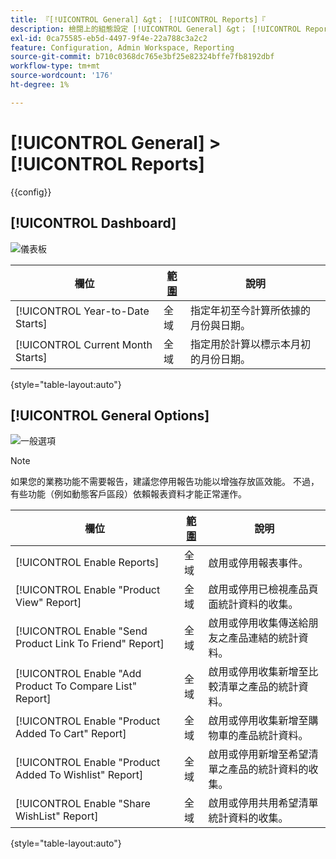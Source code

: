 ```yaml
---
title: 『[!UICONTROL General] &gt； [!UICONTROL Reports]『
description: 檢閱上的組態設定 [!UICONTROL General] &gt； [!UICONTROL Reports] 商務管理員頁面。
exl-id: 0ca75585-eb5d-4497-9f4e-22a788c3a2c2
feature: Configuration, Admin Workspace, Reporting
source-git-commit: b710c0368dc765e3bf25e82324bffe7fb8192dbf
workflow-type: tm+mt
source-wordcount: '176'
ht-degree: 1%

---
```


# [!UICONTROL General] > [!UICONTROL Reports]

{{config}}

## [!UICONTROL Dashboard]

![儀表板](./assets/reports-dashboard.png)<!-- zoom -->

<!-- [Dashboard](https://docs.magento.com/user-guide/stores/admin-dashboard.html) -->

| 欄位 | [範圍](../../getting-started/websites-stores-views.md#scope-settings) | 說明 |
|--- |--- |--- |
| [!UICONTROL Year-to-Date Starts] | 全域 | 指定年初至今計算所依據的月份與日期。 |
| [!UICONTROL Current Month Starts] | 全域 | 指定用於計算以標示本月初的月份日期。 |

{style="table-layout:auto"}

## [!UICONTROL General Options]

![一般選項](./assets/reports-general-options.png)<!-- zoom -->

>[!NOTE]
>
>如果您的業務功能不需要報告，建議您停用報告功能以增強存放區效能。 不過，有些功能（例如動態客戶區段）依賴報表資料才能正常運作。

| 欄位 | [範圍](../../getting-started/websites-stores-views.md#scope-settings) | 說明 |
|--- |--- |--- |
| [!UICONTROL Enable Reports] | 全域 | 啟用或停用報表事件。 |
| [!UICONTROL Enable "Product View" Report] | 全域 | 啟用或停用已檢視產品頁面統計資料的收集。 |
| [!UICONTROL Enable "Send Product Link To Friend" Report] | 全域 | 啟用或停用收集傳送給朋友之產品連結的統計資料。 |
| [!UICONTROL Enable "Add Product To Compare List" Report] | 全域 | 啟用或停用收集新增至比較清單之產品的統計資料。 |
| [!UICONTROL Enable "Product Added To Cart" Report] | 全域 | 啟用或停用收集新增至購物車的產品統計資料。 |
| [!UICONTROL Enable "Product Added To Wishlist" Report] | 全域 | 啟用或停用新增至希望清單之產品的統計資料的收集。 |
| [!UICONTROL Enable "Share WishList" Report] | 全域 | 啟用或停用共用希望清單統計資料的收集。 |

{style="table-layout:auto"}
